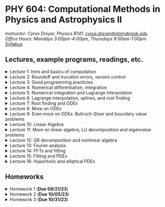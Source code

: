 # PHY 604: Computational Methods in Physics and Astrophysics II
*Instructor: Cyrus Dreyer, Physics B141, cyrus.dreyer@stonybrook.edu*  
*Office Hours: Mondays 3:00pm-4:00pm, Thursdays 9:50am-1:00pm*   
[Syllabus](./Teaching/Phys604_Fall2023/PHY604_Fall2023_Dreyer.pdf)

## Lectures, example programs, readings, etc.

<details>
  <summary>Lecture 1: Intro and basics of computation</summary>

<ul>
  <li><a href="./Teaching/Phys604_Fall2023/Lecture1/Lecture1.pdf" target="_blank" rel="noopener noreferrer">Lecture 1 slides</a> </li>
  <li> Readings: </li>
  <ul>
  <li> <a href="https://dl.acm.org/doi/10.1145/103162.103163" target="_blank" rel="noopener noreferrer">What every computer scientist should know about floating-point arithmetic</a> </li>
  <li> <a href="https://en.wikipedia.org/wiki/Floating-point_arithmetic" target="_blank" rel="noopener noreferrer">Wikipedia page on the Floating Point</a> </li>
  <li> <a href="https://en.wikipedia.org/wiki/Kahan_summation_algorithm" target="_blank" rel="noopener noreferrer">Wikipedia page on the Kahan Summation Algorithm</a> </li>
  </ul>
  <li> Example programs: </li>
       <ul>
         <li><a href="./Teaching/Phys604_Fall2023/Lecture1/factorial.f08" target="_blank" rel="noopener noreferrer">Fortran program for calcuating factorial</a> </li>
         <li><a href="./Teaching/Phys604_Fall2023/Lecture1/factorial.py" target="_blank" rel="noopener noreferrer">Python program for calcuating factorial</a> </li>
         <li><a href="./Teaching/Phys604_Fall2023/Lecture1/machine_e.f08" target="_blank" rel="noopener noreferrer">Fortran program for finding machine $\epsilon$</a> </li>
	 <li> <a href="./Teaching/Phys604_Fall2023/Lecture1/convert_to_binary.py" target="_blank" rel="noopener noreferrer">Python program for converting decimal to binary</a> </li>
</ul>
</ul>
</details>

<details>
  <summary>Lecture 2: Roundoff and trucation errors, version control</summary>

<ul>
  <li><a href="./Teaching/Phys604_Fall2023/Lecture2/Lecture2.pdf" target="_blank" rel="noopener noreferrer">Lecture 2 slides</a> </li>
  <li> Readings: </li>
  <ul>
  <li> <a href="https://git-scm.com/book/en/v2" target="_blank" rel="noopener noreferrer">Pro Git online book</a> </li>
  </ul>
  <li> Example programs: </li>
       <ul>
	 <li> <a href="./Teaching/Phys604_Fall2023/Lecture2/exp.f08" target="_blank" rel="noopener noreferrer">Fortran program for calculating an expoential via Taylor expansion</a> </li>
	 <li> <a href="./Teaching/Phys604_Fall2023/Lecture2/alt_exp_neg_24.f08" target="_blank" rel="noopener noreferrer">Fortran program for calculating an expoential of -24 via Taylor expansion, avoiding roundoff errors</a> </li>
	 <li> <a href="./Teaching/Phys604_Fall2023/Lecture2/test_prec.f08" target="_blank" rel="noopener noreferrer">Fortran program demonstrating how arithmitic is not associative</a> </li>
</ul>
</ul>
</details>

<details>
  <summary>Lecture 3: Good programming practicies</summary>

<ul>
  <li><a href="./Teaching/Phys604_Fall2023/Lecture3/Lecture3.pdf" target="_blank" rel="noopener noreferrer">Lecture 3 slides</a> </li>
  <li> Readings: </li>
  <ul>
  <li> <a href="https://en.wikipedia.org/wiki/Make_(software)" target="_blank" rel="noopener noreferrer">Wikipedia artical on makefiles</a> </li>
  <li> <a href="https://git-scm.com/book/en/v2" target="_blank" rel="noopener noreferrer">Pro Git online book</a> </li>
  <li> <a href="https://www.fortran90.org/src/best-practices.html" target="_blank" rel="noopener noreferrer">Fortran best practices</a> </li>
  <li> <a href="https://arxiv.org/pdf/1609.00037.pdf">Good Enough Practices in Scientific Computing</a> </li>  
</ul>
  <li> Example programs: </li>
       <ul>
         <li><a href="./Teaching/Phys604_Fall2023/Lecture3/matrix_inv_tst.py" target="_blank" rel="noopener noreferrer">Python program demonstrating unit test</a> </li>
         <li><a href="./Teaching/Phys604_Fall2023/Lecture3/makefile.tar.gz" target="_blank" rel="noopener noreferrer">Fortran code demonstrating makefiles</a> </li>

</ul>
</ul>
</details>

<details>
  <summary>Lecture 4: Numerical differentiation, integration </summary>

<ul>
  <li><a href="./Teaching/Phys604_Fall2023/Lecture4/Lecture4.pdf" target="_blank" rel="noopener noreferrer">Lecture 4 slides</a> </li>
  <li> Readings: </li>
  <ul>
  <li> <a href="https://en.wikipedia.org/wiki/Finite_difference_coefficient" target="_blank" rel="noopener noreferrer">Wikipedia page on finite difference coefficients</a> </li>
  <li> <a href="http://www.holoborodko.com/pavel/numerical-methods/numerical-derivative/central-differences/" target="_blank" rel="noopener noreferrer">Blog on numerical differentiation</a> </li>
  </ul>
  <li> Example programs: </li>
       <ul>
         <li><a href="./Teaching/Phys604_Fall2023/Lecture4/Finite_diff_deriv.ipynb" target="_blank" rel="noopener noreferrer">Jupyter notebook exploring numerical differentiation of exp(x)</a> </li>
         <li><a href="./Teaching/Phys604_Fall2023/Lecture4/fresnel_int_error.ipynb" target="_blank" rel="noopener noreferrer">Jupyter notebook exploring numerical integration of Fresnel function</a> </li>
</ul>
</ul>
</details>

<details>
  <summary>Lecture 5: Numerical integration and Lagrange interpolation </summary>

<ul>
  <li><a href="./Teaching/Phys604_Fall2023/Lecture5/Lecture5.pdf" target="_blank" rel="noopener noreferrer">Lecture 5 slides</a> </li>
  <li> Readings: </li>
  <ul>
  <li> <a href="https://en.wikipedia.org/wiki/Gaussian_quadrature" target="_blank" rel="noopener noreferrer">Wikipedia page on Gaussian quadrature</a> </li>
<li> <a href="https://en.wikipedia.org/wiki/Chebyshev_nodes" target="_blank" rel="noopener noreferrer">Wikipedia article on Chebyshev nodes</a> </li>
  <li> <a href="https://people.maths.ox.ac.uk/trefethen/mythspaper.pdf" target="_blank" rel="noopener noreferrer">Myths about polynomial interpolation</a> </li>
  </ul>
  <li> Example programs: </li>
       <ul>
         <li><a href="./Teaching/Phys604_Fall2023/Lecture5/lagrange_poly.ipynb" target="_blank" rel="noopener noreferrer">Jupyter notebook exploring Lagrange Polynomial interpolation</a> </li>
</ul>
</ul>
</details>

<details>
  <summary>Lecture 6: Lagrange interpolation, splines, and root finding </summary>

<ul>
  <li><a href="./Teaching/Phys604_Fall2023/Lecture6/Lecture6.pdf" target="_blank" rel="noopener noreferrer">Lecture 6 slides</a> </li>
  <li> Readings: </li>
  <ul>
<li> <a href="https://en.wikipedia.org/wiki/Chebyshev_nodes" target="_blank" rel="noopener noreferrer">Wikipedia article on Chebyshev nodes</a> </li>
  <li> <a href="https://people.maths.ox.ac.uk/trefethen/mythspaper.pdf" target="_blank" rel="noopener noreferrer">Myths about polynomial interpolation</a> </li>
  <li> <a href="https://en.wikipedia.org/wiki/Root-finding_algorithms" target="_blank" rel="noopener noreferrer">Wikipedia page on root finding</a> </li> 
  </ul>
  <li> Example programs: </li>
       <ul>
         <li><a href="./Teaching/Phys604_Fall2023/Lecture5/lagrange_poly.ipynb" target="_blank" rel="noopener noreferrer">Jupyter notebook exploring Lagrange Polynomial interpolation</a> </li>
         <li><a href="./Teaching/Phys604_Fall2023/Lecture6/cubic_spline.ipynb" target="_blank" rel="noopener noreferrer">Jupyter notebook exploring cubic splines</a> </li>
         <li><a href="./Teaching/Phys604_Fall2023/Lecture6/NR_root.ipynb" target="_blank" rel="noopener noreferrer">Jupyter notebook implementing an example of the Newton-Raphson method</a> </li>
</ul>
</ul>
</details>

<details>
  <summary>Lecture 7: Root finding and ODEs </summary>

<ul>
  <li><a href="./Teaching/Phys604_Fall2023/Lecture7/Lecture7.pdf" target="_blank" rel="noopener noreferrer">Lecture 7 slides</a> </li>
  <li> Readings: </li>
  <li> Example programs: </li>
       <ul>
         <li><a href="./Teaching/Phys604_Fall2023/Lecture7/orbit_examples.ipynb" target="_blank" rel="noopener noreferrer">Jupyter notebook solving orbital ODEs with different methods</a> </li>
</ul>
</ul>
</details>

<details>
  <summary>Lecture 8: More on  ODEs </summary>

<ul>
  <li><a href="./Teaching/Phys604_Fall2023/Lecture8/Lecture8.pdf" target="_blank" rel="noopener noreferrer">Lecture 8 slides</a> </li>
  <li> Readings: </li>
  <li> Example programs: </li>
       <ul>
         <li><a href="./Teaching/Phys604_Fall2023/Lecture8/bs_orbit.ipynb" target="_blank" rel="noopener noreferrer">Jupyter notebook solving orbital ODEs with the Bulirsch-Stoer method </a> </li>
         <li><a href="./Teaching/Phys604_Fall2023/Lecture7/orbit_examples.ipynb" target="_blank" rel="noopener noreferrer">Jupyter notebook solving orbital ODEs with different methods</a> </li>
</ul>
</ul>
</details>

<details>
  <summary>Lecture 9: Even more on ODEs: Bulirsch-Stoer and boundary value problems </summary>

<ul>
  <li><a href="./Teaching/Phys604_Fall2023/Lecture9/Lecture9.pdf" target="_blank" rel="noopener noreferrer">Lecture 9 slides</a> </li>
  <li> Readings: </li>
  <ul> Newman Chapter 8 </ul>
  <li> Example programs: </li>
       <ul>
         <li><a href="./Teaching/Phys604_Fall2023/Lecture8/bs_orbit.ipynb" target="_blank" rel="noopener noreferrer">Jupyter notebook solving orbital ODEs with the Bulirsch-Stoer method </a> </li>
         <li><a href="./Teaching/Phys604_Fall2023/Lecture9/thrown_ball.ipynb" target="_blank" rel="noopener noreferrer">Jupyter notebook solving thrown ball boundary value problem using the shooting method</a> </li>
         <li><a href="./Teaching/Phys604_Fall2023/Lecture9/square_well.ipynb" target="_blank" rel="noopener noreferrer">Jupyter notebook solving one-dimensional Schrodinger equation in square well</a> </li>

</ul>
</ul>
</details>

<details>
  <summary>Lecture 10: Linear Algebra </summary>

<ul>
  <li><a href="./Teaching/Phys604_Fall2023/Lecture10/Lecture10.pdf" target="_blank" rel="noopener noreferrer">Lecture 10 slides</a> </li>
  <li> Readings: </li>
  <ul>Newman Ch. 6 </ul>
  <ul>Garcia Ch. 4 </ul>
  <ul>Pang Sec. 5.3 </ul>
  <li> Example programs: </li>
       <ul>
         <li><a href="./Teaching/Phys604_Fall2023/Lecture10/Matrix_manipulations.ipynb" target="_blank" rel="noopener noreferrer">Jupyter notebook exploring matrix manipulations </a> </li>
         <li><a href="./Teaching/Phys604_Fall2023/Lecture10/gauss_elimination.ipynb" target="_blank" rel="noopener noreferrer">Jupyter notebook implementing Gauss elimination </a> </li>
</ul>
</ul>
</details>

<details>
  <summary>Lecture 11: More on linear algebra, LU decomposition and eigenvalue problems  </summary>

<ul>
  <li><a href="./Teaching/Phys604_Fall2023/Lecture11/Lecture11.pdf" target="_blank" rel="noopener noreferrer">Lecture 11 slides</a> </li>
  <li> Readings: </li>
  <ul>Newman Ch. 6 </ul>
  <ul>Garcia Ch. 4 </ul>
  <ul>Pang Sec. 5.3 </ul>
  <li> Example programs: </li>
       <ul>
         <li><a href="./Teaching/Phys604_Fall2023/Lecture11/Jacobi_Method.ipynb" target="_blank" rel="noopener noreferrer">Jupyter notebook implementing the Jacobi iterative method </a> </li>
</ul>
</ul>
</details>

<details>
  <summary>Lecture 12: QR decomposition and nonlinear algebra  </summary>
  
<ul>
  <li><a href="./Teaching/Phys604_Fall2023/Lecture12/Lecture12.pdf" target="_blank" rel="noopener noreferrer">Lecture 12 slides</a> </li>
  <li> Readings: </li>
  <ul>Newman Ch. 6 </ul>
  <ul>Garcia Ch. 4 </ul>
  <ul>Pang Ch. 5 </ul>
  <li><a href="./Teaching/Phys604_Fall2023/Lecture12/painless-conjugate-gradient.pdf" target="_blank" rel="noopener noreferrer">An Introduction to the Conjugate Gradient Method Without the Agonizing Pain </a> </li>
  <li> Example programs: </li>
       <ul>
         <li><a href="./Teaching/Phys604_Fall2023/Lecture12/QR_decomp.ipynb" target="_blank" rel="noopener noreferrer">Jupyter notebook implementing QR decomposition for eigenvalue problems </a> </li>
         <li><a href="./Teaching/Phys604_Fall2023/Lecture12/Steep_descent.ipynb" target="_blank" rel="noopener noreferrer">Jupyter notebook implementing steepest descent algorithm </a> </li>
         <li><a href="./Teaching/Phys604_Fall2023/Lecture12/LorenzSteadyState.ipynb" target="_blank" rel="noopener noreferrer">Jupyter notebook using Newton's method for the Lorenz problem </a> </li>
</ul>
</ul>
</details>

<details>
  <summary>Lecture 13: Fourier analysis  </summary>
  
<ul>
  <li><a href="./Teaching/Phys604_Fall2023/Lecture13/Lecture13.pdf" target="_blank" rel="noopener noreferrer">Lecture 13 slides</a> </li>
  <li> Readings: </li>
  <ul>Newman Ch. 7 </ul>
  <ul><a href="https://en.wikipedia.org/wiki/Discrete_Fourier_transform" target="_blank" rel="noopener noreferrer">Wikipedia page on discrete Fourier transform</a> </ul>
  <li> Example programs: </li>
       <ul>
         <li><a href="./Teaching/Phys604_Fall2023/Lecture13/fft_dft-to_post.ipynb" target="_blank" rel="noopener noreferrer">Jupyter notebook implementing discrete Fourier transform </a> </li>
</ul>
</ul>
</details>

<details>
  <summary>Lecture 14: FFTs and fitting </summary>

<ul>
  <li><a href="./Teaching/Phys604_Fall2023/Lecture14/Lecture14.pdf" target="_blank" rel="noopener noreferrer">Lecture 14 slides</a> </li>
  <li> Readings: </li>
  <ul>Garcia Sec. 5.1 </ul>
  <ul><a href="https://en.wikipedia.org/wiki/Variance" target="_blank" rel="noopener noreferrer">Wikipedia page on variance</a> </ul>
  <ul><a href="https://en.wikipedia.org/wiki/Propagation_of_uncertainty" target="_blank" rel="noopener noreferrer">Wikipedia page on propagation of uncertainty </a> </ul>
  <li> Example programs: </li>
       <ul>
         <li><a href="./Teaching/Phys604_Fall2023/Lecture14/least_square.ipynb" target="_blank" rel="noopener noreferrer">Jupyter notebook on least-squares fitting </a> </li>
         <li><a href="./Teaching/Phys604_Fall2023/Lecture13/fft_fft-to_post.ipynb" target="_blank" rel="noopener noreferrer">Jupyter notebook implementing fast Fourier transform </a> </li>
</ul>
</ul>
</details>

<details>
  <summary>Lecture 15: Fitting and PDEs </summary>

<ul>
  <li><a href="./Teaching/Phys604_Fall2023/Lecture15/Lecture15.pdf" target="_blank" rel="noopener noreferrer">Lecture 15 slides</a> </li>
  <li> Readings: </li>
  <ul>Garcia Chapter 6 and 7 </ul>
  <li> Example programs: </li>
       <ul>
         <li><a href="./Teaching/Phys604_Fall2023/Lecture15/advect-to-post.ipynb" target="_blank" rel="noopener noreferrer">Jupyter notebook on solution to the advection equation </a> </li>
         <li><a href="./Teaching/Phys604_Fall2023/Lecture15/Diffusion_FTCS.ipynb" target="_blank" rel="noopener noreferrer">Jupyter notebook on FTCS for the diffusion equation </a> </li>
</ul>
</ul>
</details>

<details>
  <summary>Lecture 16: Hyperbolic and elliptical PDEs </summary>

<ul>
  <li><a href="./Teaching/Phys604_Fall2023/Lecture16/Lecture16.pdf" target="_blank" rel="noopener noreferrer">Lecture 16 slides</a> </li>
  <li> Readings: </li>
  <ul>Garcia Chapter 7 </ul>
    <ul><a href="https://open-astrophysics-bookshelf.github.io/numerical_exercises/CompHydroTutorial.pdf" target="_blank" rel="noopener noreferrer">Mike Zingale's notes on computational hydrodynamics</a></ul>
  <li> Example programs: </li>
       <ul>
         <li><a href="./Teaching/Phys604_Fall2023/Lecture15/advect-to-post.ipynb" target="_blank" rel="noopener noreferrer">Jupyter notebook on solution to the advection equation </a> </li>
         <li><a href="./Teaching/Phys604_Fall2023/Lecture15/Diffusion_FTCS.ipynb" target="_blank" rel="noopener noreferrer">Jupyter notebook on FTCS for the diffusion equation </a> </li>
</ul>
</ul>
</details>


## Homeworks

<details>
  <summary>Homework 1 (<b>Due 09/21/23</b>)</summary>

<ul>
  <li><a href="./Teaching/Phys604_Fall2023/Homework1/homework1.pdf" target="_blank" rel="noopener noreferrer">Homework 1</a> </li>
  <li><a href="https://github.com/Dreyer-Research-Group/Dreyer-Research-Group.github.io/blob/main/Teaching/Phys604_Fall2023/Homework1/README.md">Instructions</a> </li>
</ul>
</details>

<details>
  <summary>Homework 2 (<b>Due 10/05/23</b>)</summary>

<ul>
  <li><a href="./Teaching/Phys604_Fall2023/Homework2/homework2.pdf" target="_blank" rel="noopener noreferrer">Homework 2</a> </li>
  <li><a href="https://github.com/Dreyer-Research-Group/Dreyer-Research-Group.github.io/blob/main/Teaching/Phys604_Fall2023/Homework2/README.md">Instructions</a> </li>
</ul>
</details>

<details>
  <summary>Homework 3 (<b>Due 10/31/23</b>)</summary>

<ul>
  <li><a href="./Teaching/Phys604_Fall2023/Homework3/homework3.pdf" target="_blank" rel="noopener noreferrer">Homework 3</a> </li>
  <li><a href="https://github.com/Dreyer-Research-Group/Dreyer-Research-Group.github.io/blob/main/Teaching/Phys604_Fall2023/Homework3/README.md">Instructions</a> </li>
</ul>
</details>
